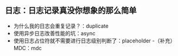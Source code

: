 ## 日志：日志记录真没你想象的那么简单
- 为什么我的日志会重复记录？：duplicate
- 使用异步日志改善性能的坑：async
- 使用日志占位符就不需要进行日志级别判断了：placeholder
  -（补充）MDC：mdc
